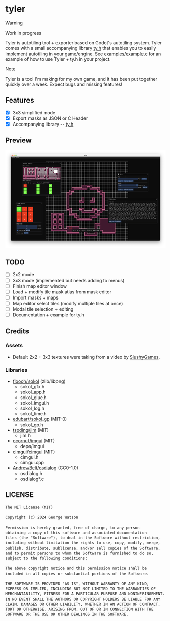 # tyler

> [!WARNING]
> Work in progress

Tyler is autotiling tool + exporter based on Godot's autotiling system. Tyler comes with a small accompanying library [ty.h](/src/ty.h) that enables you to easily implement autotiling in your game/engine. See [examples/example.c](/examples/example.c) for an example of how to use Tyler + ty.h in your project.

> [!NOTE]
> Tyler is a tool I'm making for my own game, and it has been put together quickly over a week. Expect bugs and missing features!

## Features

- [X] 3x3 simplified mode
- [X] Export masks as JSON or C Header
- [X] Accompanying library -- [ty.h](/src/ty.h)

## Preview

![Screenshot](/assets/screenshot.png)

## TODO

- [ ] 2x2 mode
- [ ] 3x3 mode (implemented but needs adding to menus)
- [ ] Finish map editor window
- [ ] Load + modify tile mask atlas from mask editor
- [ ] Import masks + maps
- [ ] Map editor select tiles (modify multiple tiles at once)
- [ ] Modal tile selection + editing
- [ ] Documentation + example for ty.h

## Credits

### Assets

- Default 2x2 + 3x3 textures were taking from a video by [SlushyGames](https://www.youtube.com/watch?v=ZDghWCd_1k8).

### Libraries

- [floooh/sokol](https://github.com/floooh/sokol) (zlib/libpng)
    - sokol_gfx.h
    - sokol_app.h
    - sokol_glue.h
    - sokol_imgui.h
    - sokol_log.h
    - sokol_time.h
- [edubart/sokol_gp](https://github.com/edubart/sokol_gp) (MIT-0)
    - sokol_gp.h
- [tsoding/jim](https://github.com/tsoding/jim) (MIT)
    - jim.h
- [ocornut/imgui](https://github.com/ocornut/imgui) (MIT)
    - deps/imgui
- [cimgui/cimgui](https://github.com/cimgui/cimgui) (MIT)
    - cimgui.h
    - cimgui.cpp
- [AndrewBelt/osdialog](https://github.com/AndrewBelt/osdialog) (CC0-1.0)
    - osdialog.h
    - osdialog*.c

## LICENSE
```
The MIT License (MIT)

Copyright (c) 2024 George Watson

Permission is hereby granted, free of charge, to any person
obtaining a copy of this software and associated documentation
files (the "Software"), to deal in the Software without restriction,
including without limitation the rights to use, copy, modify, merge,
publish, distribute, sublicense, and/or sell copies of the Software,
and to permit persons to whom the Software is furnished to do so,
subject to the following conditions:

The above copyright notice and this permission notice shall be
included in all copies or substantial portions of the Software.

THE SOFTWARE IS PROVIDED "AS IS", WITHOUT WARRANTY OF ANY KIND,
EXPRESS OR IMPLIED, INCLUDING BUT NOT LIMITED TO THE WARRANTIES OF
MERCHANTABILITY, FITNESS FOR A PARTICULAR PURPOSE AND NONINFRINGEMENT.
IN NO EVENT SHALL THE AUTHORS OR COPYRIGHT HOLDERS BE LIABLE FOR ANY
CLAIM, DAMAGES OR OTHER LIABILITY, WHETHER IN AN ACTION OF CONTRACT,
TORT OR OTHERWISE, ARISING FROM, OUT OF OR IN CONNECTION WITH THE
SOFTWARE OR THE USE OR OTHER DEALINGS IN THE SOFTWARE.
```
